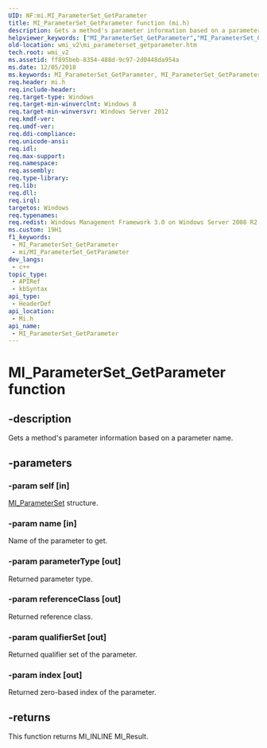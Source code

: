 ```yaml
---
UID: NF:mi.MI_ParameterSet_GetParameter
title: MI_ParameterSet_GetParameter function (mi.h)
description: Gets a method's parameter information based on a parameter name.
helpviewer_keywords: ["MI_ParameterSet_GetParameter","MI_ParameterSet_GetParameter function [Windows Management Infrastructure (MI)]","mi/MI_ParameterSet_GetParameter","wmi_v2.mi_parameterset_getparameter"]
old-location: wmi_v2\mi_parameterset_getparameter.htm
tech.root: wmi_v2
ms.assetid: ff895beb-8354-488d-9c97-2d0448da954a
ms.date: 12/05/2018
ms.keywords: MI_ParameterSet_GetParameter, MI_ParameterSet_GetParameter function [Windows Management Infrastructure (MI)], mi/MI_ParameterSet_GetParameter, wmi_v2.mi_parameterset_getparameter
req.header: mi.h
req.include-header: 
req.target-type: Windows
req.target-min-winverclnt: Windows 8
req.target-min-winversvr: Windows Server 2012
req.kmdf-ver: 
req.umdf-ver: 
req.ddi-compliance: 
req.unicode-ansi: 
req.idl: 
req.max-support: 
req.namespace: 
req.assembly: 
req.type-library: 
req.lib: 
req.dll: 
req.irql: 
targetos: Windows
req.typenames: 
req.redist: Windows Management Framework 3.0 on Windows Server 2008 R2 with SP1, Windows 7 with SP1, and Windows Server 2008 with SP2
ms.custom: 19H1
f1_keywords:
 - MI_ParameterSet_GetParameter
 - mi/MI_ParameterSet_GetParameter
dev_langs:
 - c++
topic_type:
 - APIRef
 - kbSyntax
api_type:
 - HeaderDef
api_location:
 - Mi.h
api_name:
 - MI_ParameterSet_GetParameter
---
```


# MI_ParameterSet_GetParameter function


## -description

Gets a method's parameter information based on a parameter name.

## -parameters

### -param self [in]

<a href="https://docs.microsoft.com/windows/desktop/api/mi/ns-mi-mi_parameterset">MI_ParameterSet</a> structure.

### -param name [in]

Name of the parameter to get.

### -param parameterType [out]

Returned parameter type.

### -param referenceClass [out]

Returned reference class.

### -param qualifierSet [out]

Returned qualifier set of the parameter.

### -param index [out]

Returned zero-based index of the parameter.

## -returns

This function returns MI_INLINE MI_Result.

